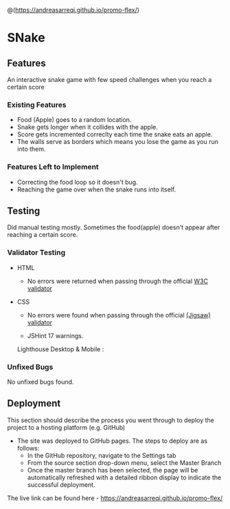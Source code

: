 @(https://andreasarreqi.github.io/promo-flex/)
# SNake





## Features 
An interactive snake game with few speed challenges when you reach a certain score


### Existing Features

  - Food (Apple) goes to a random location.
  - Snake gets longer when it collides with the apple.
  - Score gets incremented correclty each time the snake eats an apple.
  - The walls serve as borders which means you lose the game as you run into them.




### Features Left to Implement
  - Correcting the food loop so it doesn't bug.
  - Reaching the game over when the snake runs into itself.

## Testing 

Did manual testing mostly. Sometimes the food(apple) doesn't appear after reaching a certain score.


### Validator Testing 

- HTML
  - No errors were returned when passing through the official [W3C validator](https://validator.w3.org/nu/?doc=https%3A%2F%2Fandreasarreqi.github.io%2Fpromo-flex%2F)
- CSS
  
  - No errors were found when passing through the official [(Jigsaw) validator](https://jigsaw.w3.org/css-validator/validator)

  - JSHint
  17 warnings.
  
  Lighthouse Desktop & Mobile :
  
  


### Unfixed Bugs

No unfixed bugs found.

## Deployment

This section should describe the process you went through to deploy the project to a hosting platform (e.g. GitHub) 

- The site was deployed to GitHub pages. The steps to deploy are as follows: 
  - In the GitHub repository, navigate to the Settings tab 
  - From the source section drop-down menu, select the Master Branch
  - Once the master branch has been selected, the page will be automatically refreshed with a detailed ribbon display to indicate the successful deployment. 

The live link can be found here - https://andreasarreqi.github.io/promo-flex/






